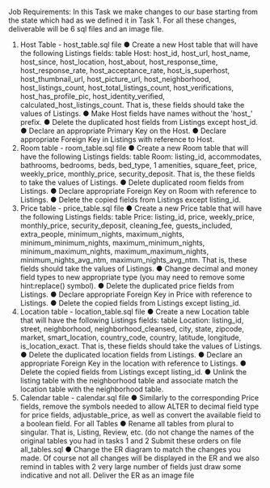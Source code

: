 Job Requirements:
In this Task we make changes to our base starting from the state
which had as we defined it in Task 1. For all these changes, deliverable will be 6
sql files and an image file.
1. Host Table - host_table.sql file
● Create a new Host table that will have the following Listings fields:
table Host: host_id, host_url, host_name, host_since, host_location, host_about,
host_response_time, host_response_rate, host_acceptance_rate, host_is_superhost,
host_thumbnail_url, host_picture_url, host_neighborhood, host_listings_count,
host_total_listings_count, host_verifications, host_has_profile_pic, host_identity_verified,
calculated_host_listings_count. That is, these fields should take the values of Listings.
● Make Host fields have names without the 'host_' prefix.
● Delete the duplicated host fields from Listings except host_id.
● Declare an appropriate Primary Key on the Host.
● Declare appropriate Foreign Key in Listings with reference to Host.
2. Room table - room_table.sql file
● Create a new Room table that will have the following Listings fields:
table Room: listing_id, accommodates, bathrooms, bedrooms, beds, bed_type,
1
amenities, square_feet, price, weekly_price, monthly_price, security_deposit. That is, the
these fields to take the values of Listings.
● Delete duplicated room fields from Listings.
● Declare appropriate Foreign Key on Room with reference to Listings.
● Delete the copied fields from Listings except listing_id.
3. Price table - price_table.sql file
● Create a new Price table that will have the following Listings fields:
table Price: listing_id, price, weekly_price, monthly_price, security_deposit, cleaning_fee,
guests_included, extra_people, minimum_nights, maximum_nights,
minimum_minimum_nights, maximum_minimum_nights, minimum_maximum_nights,
maximum_maximum_nights, minimum_nights_avg_ntm, maximum_nights_avg_ntm.
That is, these fields should take the values of Listings.
● Change decimal and money field types to new appropriate
type (you may need to remove some hint:replace() symbol).
● Delete the duplicated price fields from Listings.
● Declare appropriate Foreign Key in Price with reference to Listings.
● Delete the copied fields from Listings except listing_id.
4. Location table - location_table.sql file
● Create a new Location table that will have the following Listings fields:
table Location: listing_id, street, neighborhood, neighborhood_cleansed, city, state,
zipcode, market, smart_location, country_code, country, latitude, longitude,
is_location_exact. That is, these fields should take the values of Listings.
● Delete the duplicated location fields from Listings.
● Declare an appropriate Foreign Key in the location with reference to Listings.
● Delete the copied fields from Listings except listing_id.
● Unlink the listing table with the neighborhood table and associate
match the location table with the neighborhood table.
5. Calendar table - calendar.sql file
● Similarly to the corresponding Price fields, remove the symbols needed to
allow ALTER to decimal field type for price fields,
adjustable_price, as well as convert the available field to a boolean field.
For all Tables
● Rename all tables from plural to singular. That is, Listing,
Review, etc. (do not change the names of the original tables you had in tasks 1
and 2 Submit these orders on file
all_tables.sql
● Change the ER diagram to match the changes you made. Of course
not all changes will be displayed in the ER and we also remind in tables with
2
very large number of fields just draw some indicative and not all.
Deliver the ER as an image file
